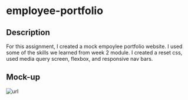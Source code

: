 # employee-portfolio

## Description
For this assignment, I created a mock empoylee portfolio website.  I used some of the skills we learned from week 2 module.  I created a reset css, used media query screen, flexbox, and responsive nav bars.

## Mock-up

![url](/homework/employee-portfolio/assets/images/preview.png)